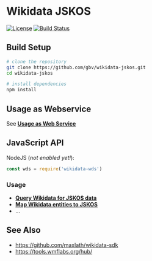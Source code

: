 # Wikidata JSKOS

[![License](https://img.shields.io/badge/license-MIT-blue.svg)](https://opensource.org/licenses/MIT)
[![Build Status](https://travis-ci.org/gbv/wikidata-jskos.svg?branch=master)](https://travis-ci.org/gbv/wikidata-jskos)

## Build Setup

``` bash
# clone the repository
git clone https://github.com/gbv/wikidata-jskos.git
cd wikidata-jskos

# install dependencies
npm install
```

## Usage as Webservice

See **[Usage as Web Service](docs/webservice.md)**

## JavaScript API

NodeJS (*not enabled yet!*):

```js
const wds = require('wikidata-wds')
```

### Usage

* **[Query Wikidata for JSKOS data](docs/service.md)**
* **[Map Wikidata entities to JSKOS](docs/map.md)**
* ...


## See Also

* <https://github.com/maxlath/wikidata-sdk>
* <https://tools.wmflabs.org/hub/>
